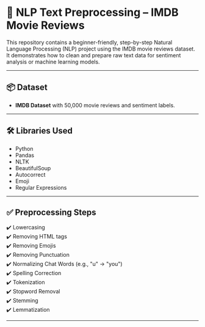 # 🧠 NLP Text Preprocessing – IMDB Movie Reviews

This repository contains a beginner-friendly, step-by-step Natural Language Processing (NLP) project using the IMDB movie reviews dataset. It demonstrates how to clean and prepare raw text data for sentiment analysis or machine learning models.

---

## 📦 Dataset

- **IMDB Dataset** with 50,000 movie reviews and sentiment labels.


---

## 🛠️ Libraries Used

- Python
- Pandas
- NLTK
- BeautifulSoup
- Autocorrect
- Emoji
- Regular Expressions

---

## ✅ Preprocessing Steps

✔️ Lowercasing  
✔️ Removing HTML tags  
✔️ Removing Emojis  
✔️ Removing Punctuation  
✔️ Normalizing Chat Words (e.g., "u" → "you")  
✔️ Spelling Correction  
✔️ Tokenization  
✔️ Stopword Removal  
✔️ Stemming  
✔️ Lemmatization  

---




